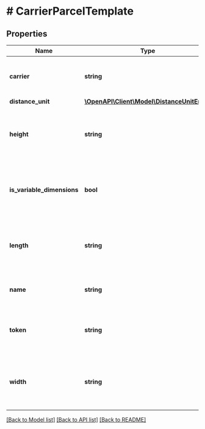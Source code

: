# # CarrierParcelTemplate

## Properties

Name | Type | Description | Notes
------------ | ------------- | ------------- | -------------
**carrier** | **string** | The name of the carrier that provides this parcel template | [optional]
**distance_unit** | [**\OpenAPI\Client\Model\DistanceUnitEnum**](DistanceUnitEnum.md) |  | [optional]
**height** | **string** | The height of the package, in units specified by the distance_unit attribute | [optional]
**is_variable_dimensions** | **bool** | True if the carrier parcel template allows custom dimensions, such as USPS Softpack. | [optional]
**length** | **string** | The length of the package, in units specified by the distance_unit attribute | [optional]
**name** | **string** | The name of the carrier parcel template | [optional]
**token** | **string** | The unique string representation of the carrier parcel template | [optional]
**width** | **string** | The width of the package, in units specified by the distance_unit attribute | [optional]

[[Back to Model list]](../../README.md#models) [[Back to API list]](../../README.md#endpoints) [[Back to README]](../../README.md)

